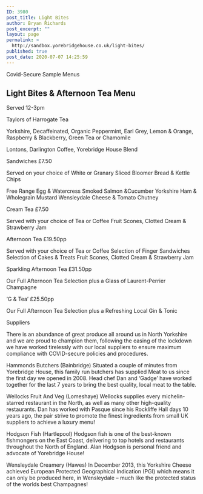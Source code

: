 ```yaml
---
ID: 3980
post_title: Light Bites
author: Bryan Richards
post_excerpt: ""
layout: page
permalink: >
  http://sandbox.yorebridgehouse.co.uk/light-bites/
published: true
post_date: 2020-07-07 14:25:59
---
```

<div class="section-title section-title-followed-by-content">

Covid-Secure Sample Menus
<h2 class="covid-menu-h2">Light Bites &amp; Afternoon Tea Menu</h2>
Served 12-3pm

</div>
<div>
<div class="row-has-bottom-border full-width-content-with-padding text-center">

<p class="menu-head"><span class="menu-strong">Taylors of Harrogate Tea </span></p>
<p class="sub-menu">Yorkshire, Decaffeinated, Organic Peppermint, Earl Grey, Lemon &amp; Orange, Raspberry &amp; Blackberry, Green Tea or Chamomile</p>

<p class="menu-head"><span class="menu-strong">Lontons, Darlington Coffee, Yorebridge House Blend</span></p></div>
<div class="row-has-bottom-border full-width-content-with-padding text-center">
<p class="menu-head"><span class="menu-strong">Sandwiches £7.50</span></p>

<p class="sub-menu">Served on your choice of White or Granary Sliced Bloomer Bread &amp; Kettle Chips</p>

<p class="menu-head"><span class="menu-strong">Free Range Egg &amp; Watercress
Smoked Salmon &amp;Cucumber
Yorkshire Ham &amp; Wholegrain Mustard
Wensleydale Cheese &amp; Tomato Chutney</span></p></div>
<div class="row-has-bottom-border full-width-content-with-padding text-center">
<p class="menu-head"><span class="menu-strong">Cream Tea £7.50</span></p>

Served with your choice of Tea or Coffee
Fruit Scones, Clotted Cream &amp; Strawberry Jam

<p class="menu-head"><span class="menu-strong">Afternoon Tea £19.50pp</span></p>

Served with your choice of Tea or Coffee
Selection of Finger Sandwiches
Selection of Cakes &amp; Treats
Fruit Scones, Clotted Cream &amp; Strawberry Jam

<p class="menu-head"><span class="menu-strong">Sparkling Afternoon Tea £31.50pp</span></p>

Our Full Afternoon Tea Selection plus a Glass of Laurent-Perrier Champagne

<p class="menu-head"><span class="menu-strong">‘G &amp; Tea’ £25.50pp</span></p>

Our Full Afternoon Tea Selection plus a Refreshing Local Gin &amp; Tonic

</div>
<div class="full-width-content-with-padding text-center">

<p class="menu-head"><span class="menu-strong">Suppliers</span></p>

There is an abundance of great produce all around us in North Yorkshire and we are proud to champion them, following the easing of the lockdown we have worked tirelessly with our local suppliers to ensure maximum compliance with COVID-secure policies and procedures.

<p class="menu-head"><span class="menu-strong">Hammonds Butchers (Bainbridge)</span>
Situated a couple of minutes from Yorebridge House, this family run butchers has supplied
Meat to us since the first day we opened in 2008.
Head chef Dan and ‘Gadge’ have worked together for the last 7 years to bring the best quality, local meat to the table.</p>

<p class="menu-head"><span class="menu-strong">Wellocks Fruit And Veg (Lomeshaye)</span>
Wellocks supplies every michelin-starred restaurant in the North, as well as many other high-quality restaurants.
Dan has worked with Pasque since his Rockliffe Hall days 10 years ago, the pair strive to promote the finest ingredients from small UK suppliers to achieve a luxury menu!</p>

<p class="menu-head"><span class="menu-strong">Hodgson Fish (Hartlepool)</span>
Hodgson fish is one of the best-known fishmongers on the East Coast, delivering to top hotels and restaurants throughout the North of England.
Alan Hodgson is personal friend and advocate of Yorebridge House!</p>

<p class="menu-head"><span class="menu-strong">Wensleydale Creamery (Hawes)</span>
In December 2013, this Yorkshire Cheese achieved European Protected Geographical Indication (PGI) which means it can only be produced here, in Wensleydale – much like the protected status of the worlds best Champagnes!</p>

</div>
</div>